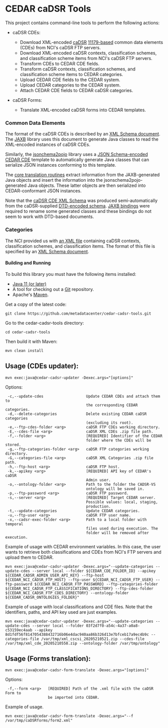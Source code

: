 CEDAR caDSR Tools
=================

This project contains command-line tools to perform the following actions:

- caDSR CDEs:
    - Download XML-encoded [caDSR](https://wiki.nci.nih.gov/display/caDSR/caDSR+Wiki) [11179-based](http://metadata-standards.org/11179/) common data elements (CDEs) from NCI's caDSR FTP servers.
    - Download XML-encoded caDSR contexts, classification schemes, and classification scheme items from NCI's caDSR FTP servers.
    - Transform CDEs to CEDAR CDE fields.
    - Transform caDSR contexts, classification schemes, and classification scheme items to CEDAR categories.
    - Upload CEDAR CDE fields to the CEDAR system.
    - Upload CEDAR categories to the CEDAR system.
    - Attach CEDAR CDE fields to CEDAR caDSR categories.

- caDSR Forms:
    - Translate XML-encoded caDSR forms into CEDAR templates.

### Common Data Elements

The format of the caDSR CDEs is described by an [XML Schema document](https://github.com/metadatacenter/cedar-cadsr-tools/blob/develop/src/main/resources/xsd/cde/DataElement_V5.3.4.xsd).
The [JAXB](http://www.oracle.com/technetwork/articles/javase/index-140168.html) library uses this document to generate Java classes to read the XML-encoded instances of caDSR CDEs.

Similarly, the [jsonchema2pojo](http://www.jsonschema2pojo.org/) library uses a
[JSON Schema-encoded CEDAR CDE](https://github.com/metadatacenter/cadsr2cedar/blob/master/src/main/resources/json-schema/CDE.json)
template to automatically generate Java classes that can serialize JSON instances conforming to this template.

The [core translation routines](https://github.com/metadatacenter/cadsr2cedar/blob/master/src/main/java/org/metadatacenter/ingestor/cadsr/CDEXMLInstances2CEDARCDEInstances.java)
extract information from the JAXB-generated Java objects and insert the information into the jsonschema2pojo-generated Java objects.
These latter objects are then serialized into CEDAR-conformant JSON instances.

Note that the [caDSR CDE XML Schema](https://github.com/metadatacenter/cedar-cadsr-tools/blob/develop/src/main/resources/xsd/cde/DataElement_V5.3.4.xsd)
was produced semi-automatically from the caDSR-supplied [DTD-encoded schema](https://github.com/metadatacenter/cedar-cadsr-tools/blob/develop/src/main/resources/dtd/DataElement_V5.3.4.dtd).
[JAXB bindings](https://github.com/metadatacenter/cedar-cadsr-tools/blob/develop/src/main/resources/xjb/bindings-cde.xjb)
were required to rename some generated classes and these bindings do not seem to work with DTD-based documents.

### Categories

The NCI provided us with [an XML file](https://github.com/metadatacenter/cedar-cadsr-tools/blob/develop/src/main/resources/files-used/categories/ContextCsCsi_09192019.xml) containing caDSR contexts, classification schemes, and classification items. The format of this file is specified by an [XML Schema document](https://github.com/metadatacenter/cedar-cadsr-tools/blob/develop/src/main/resources/xsd/category/ContextCsCsi_0923_mmr.xsd).

#### Building and Running

To build this library you must have the following items installed:

+ [Java 11 (or later)](http://www.oracle.com/technetwork/java/javase/downloads/index.html)
+ A tool for checking out a [Git](http://git-scm.com/) repository.
+ Apache's [Maven](http://maven.apache.org/index.html).

Get a copy of the latest code:

    git clone https://github.com/metadatacenter/cedar-cadsr-tools.git

Go to the cedar-cadsr-tools directory:

    cd cedar-cadsr-tools 

Then build it with Maven:

    mvn clean install

## Usage (CDEs updater):

    mvn exec:java@cedar-cadsr-updater -Dexec.args="[options]"

Options:
```
 -c,--update-cdes                   Update CEDAR CDEs and attach them to
                                    the corresponding CEDAR categories.
 -d,--delete-categories             Delete existing CEDAR caDSR categories
                                    (excluding its root).
 -e,--ftp-cdes-folder <arg>         caDSR FTP CDEs working directory.
 -E,--cdes-file <arg>               caDSR XML CDEs .zip file path.
 -f,--folder <arg>                  [REQUIRED] Identifier of the CEDAR
                                    folder where the CDEs will be stored.
 -g,--ftp-categories-folder <arg>   caDSR FTP categories working directory.
 -G,--categories-file <arg>         caDSR XML Categories .zip file path.
 -h,--ftp-host <arg>                caDSR FTP host.
 -k,--apikey <arg>                  [REQUIRED] API key of CEDAR's caDSR
                                    Admin user.
 -o,--ontology-folder <arg>         Path to the folder the CADSR-VS
                                    ontology will be saved in.
 -p,--ftp-password <arg>            caDSR FTP password.
 -s,--server <arg>                  [REQUIRED] Target CEDAR server.
                                    Possible values: local, staging,
                                    production.
 -t,--update-categories             Update CEDAR categories.
 -u,--ftp-user <arg>                caDSR FTP user name.
 -x,--cadsr-exec-folder <arg>       Path to a local folder with temporal
                                    files used during execution. The
                                    folder will be removed after execution.
```
Example of usage with CEDAR environment variables. In this case, the user wants to retrieve both classifications and CDEs from NCI's FTP servers and upload them to CEDAR.

```
mvn exec:java@cedar-cadsr-updater -Dexec.args="--update-categories --update-cdes --server local --folder ${CEDAR_CDE_FOLDER_ID} --apikey ${CEDAR_CADSR_ADMIN_USER_API_KEY} --ftp-host ${CEDAR_NCI_CADSR_FTP_HOST} --ftp-user ${CEDAR_NCI_CADSR_FTP_USER} --ftp-password ${CEDAR_NCI_CADSR_FTP_PASSWORD} --ftp-categories-folder ${CEDAR_NCI_CADSR_FTP_CLASSIFICATIONS_DIRECTORY} --ftp-cdes-folder ${CEDAR_NCI_CADSR_FTP_CDES_DIRECTORY} --ontology-folder ${CEDAR_CADSR_ONTOLOGIES_FOLDER}"
```
    
Example of usage with local classifications and CDE files. Note that the identifiers, paths, and API key used are just examples.

```
mvn exec:java@cedar-cadsr-updater -Dexec.args="--update-categories --update-cdes --server local --folder 03f2d7f0-a54c-4a37-a0a8-c53159ec4aab --apikey 8d1fdf56f8147054388432716b06e4dac940aa86b326d13e7bfceb17a9ec4b9c --categories-file /var/tmp/xml_cscsi_20205210521.zip --cdes-file /var/tmp/xml_cde_20205210558.zip --ontology-folder /var/tmp/ontology"
```

## Usage (Forms translation):

    mvn exec:java@cedar-cadsr-form-translate -Dexec.args="[options]"

Options:
```
 -f,--form <arg>   [REQUIRED] Path of the .xml file with the caDSR Form to
                   be imported into CEDAR.
```

Example of usage.
```
mvn exec:java@cedar-cadsr-form-translate -Dexec.args="--f /var/tmp/caDSRforms/form2.xml"
```
